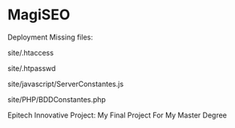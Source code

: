 MagiSEO
=======

Deployment Missing files:

site/.htaccess

site/.htpasswd

site/javascript/ServerConstantes.js

site/PHP/BDDConstantes.php


Epitech Innovative Project: My Final Project For My Master Degree
